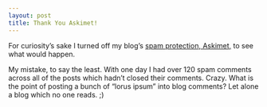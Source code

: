 ```yaml
---
layout: post
title: Thank You Askimet!
---
```


For curiosity’s sake I turned off my blog’s [spam protection,
Askimet,](http://www.askimet.com) to see what would happen.

My mistake, to say the least. With one day I had over 120 spam comments
across all of the posts which hadn’t closed their comments. Crazy. What
is the point of posting a bunch of “lorus ipsum” into blog comments? Let
alone a blog which no one reads. ;)
